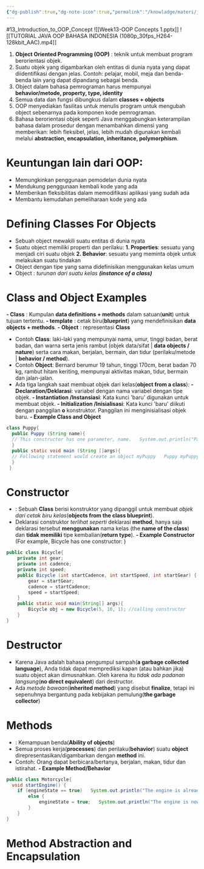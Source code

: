 ```yaml
---
{"dg-publish":true,"dg-note-icon":true,"permalink":"/knowladge/materi/java/13-introduction-to-oop-concept/","dgPassFrontmatter":true,"noteIcon":true}
---
```


#13_Introduction_to_OOP_Concept
![[Week13-OOP Concepts 1.pptx]]
![[TUTORIAL JAVA OOP BAHASA INDONESIA (1080p_30fps_H264-128kbit_AAC).mp4]]



1. **Object Oriented Programming (OOP)** : teknik untuk membuat program berorientasi objek.
2. Suatu objek yang digambarkan oleh entitas di dunia nyata yang dapat diidentifikasi dengan jelas. Contoh: pelajar, mobil, meja dan benda-benda lain yang dapat dipandang sebagai benda.
3. Object dalam bahasa pemrograman harus mempunyai **behavior/metode, property, type, identity**
4. Semua data dan fungsi dibungkus dalam **classes + objects**
5. OOP menyediakan fasilitas untuk menulis program untuk mengubah object sebenarnya pada komponen kode pemrograman.
6. Bahasa berorientasi objek seperti Java menggabungkan keterampilan bahasa dalam prosedur dengan menambahkan dimensi yang memberikan: lebih fleksibel, jelas, lebih mudah digunakan kembali melalui **abstraction, encapsulation, inheritance, polymorphism**.
# Keuntungan lain dari OOP:
- Memungkinkan penggunaan pemodelan dunia nyata
- Mendukung penggunaan kembali kode yang ada
- Memberikan fleksibilitas dalam memodifikasi aplikasi yang sudah ada
- Membantu kemudahan pemeliharaan kode yang ada
# Defining Classes For Objects
- Sebuah object mewakili suatu entitas di dunia nyata
- Suatu object memiliki properti dan perilaku:
  **1. Properties**: sesuatu yang menjadi ciri suatu objek
  **2. Behavior**: sesuatu yang meminta objek untuk melakukan suatu tindakan
- Object dengan tipe yang sama didefinisikan menggunakan kelas umum
- Object : *turunan dari suatu kelas* ***(instance of a class)***
# Class and Object Examples
**- Class** : Kumpulan **data definitions + methods** dalam satuan(**unit**) untuk tujuan tertentu.
**- template** : cetak biru(**blueprint**) yang mendefinisikan **data objects + methods**.
**- Object** : representasi **Class**
- Contoh **Class**:
	    laki-laki yang mempunyai nama, umur, tinggi badan, berat badan, dan warna serta jenis rambut (objek data/sifat | **data objects / nature**) serta cara makan, berjalan, bermain, dan tidur (perilaku/metode | **behavior / method**).
- Contoh **Object**: 
	    Bernard berumur 19 tahun, tinggi 170cm, berat badan 70 kg, rambut hitam keriting, mempunyai aktivitas makan, tidur, bermain dan jalan-jalan.
- Ada tiga langkah saat membuat objek dari kelas(**object from a class**):
    **- Declaration/Deklarasi**: variabel dengan nama variabel dengan tipe objek.
    **- Instantiation /Instansiasi**: Kata kunci 'baru' digunakan untuk membuat objek.
    **- Initialization /Inisialisasi**: Kata kunci 'baru' diikuti dengan panggilan **o** konstruktor. Panggilan ini menginisialisasi objek baru.
  **- Example Class and Object**
```java
class Puppy{
  public Puppy (String name){
  // This constructor has one parameter, name.   System.out.println("Passed Name is :" + name );
  }
  public static void main (String []args){
  // Following statement would create an object myPuppy   Puppy myPuppy = new Puppy( "tommy" );
  }
 }
```
# Constructor
- : Sebuah **Class** berisi konstruktor yang dipanggil untuk membuat *objek dari cetak biru kelas*(**objects from the class blueprint**).
- Deklarasi construktor *terlihat seperti* deklarasi **method**, hanya saja deklarasi tersebut **menggunakan** nama kelas (the **name of the class**) dan **tidak memiliki** tipe kembalian(**return type**).
  **- Example Constructor** (For example, Bicycle has one constructor: )
``` java
public class Bicycle{
	private int gear;
	private int cadence;
	private int speed;
	public Bicycle (int startCadence, int startSpeed, int startGear) {
		gear = startGear;
		cadence = startCadence;
		speed = startSpeed;
	}
	public static void main(String[] args){
		Bicycle obj = new Bicycle(5, 10, 1); //calling constructor
	}
}
```
# Destructor
- Karena Java adalah bahasa pengumpul sampah(**a garbage collected language**), Anda tidak dapat memprediksi kapan (atau bahkan jika) suatu object akan dimusnahkan. Oleh karena itu *tidak ada padanan langsung*(**no direct equivalent**) dari destructor.
- Ada *metode bawaan*(**inherited method**) yang disebut **finalize**, tetapi ini sepenuhnya bergantung pada kebijakan pemulung(**the garbage collector**)
# Methods
- : Kemampuan benda(**Ability of objects**)
- Semua proses kerja(**processes**) dan perilaku(**behavior**) suatu **object** direpresentasikan/digambarkan dengan **method** ini.  
- Contoh: Orang dapat berbicara/bertanya, berjalan, makan, tidur dan istirahat.
	**- Example Method/Behavior**
```java
public class Motorcycle{
  void startEngine() {
    if (engineState == true)   System.out.println("The engine is already on.");
	    else {
			engineState = true;   System.out.println("The engine is now on.");
		}
	}
}
```
# Method Abstraction and Encapsulation
